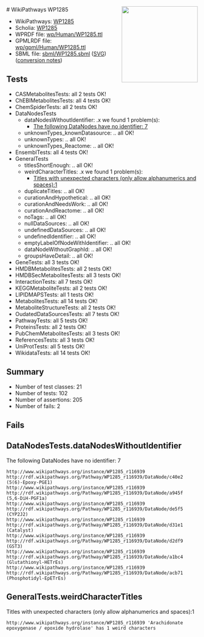 <img style="float: right; width: 200px" src="../logo.png" />
# WikiPathways WP1285

* WikiPathways: [WP1285](https://identifiers.org/wikipathways:WP1285)
* Scholia: [WP1285](https://scholia.toolforge.org/wikipathways/WP1285)
* WPRDF file: [wp/Human/WP1285.ttl](../wp/Human/WP1285.ttl)
* GPMLRDF file: [wp/gpml/Human/WP1285.ttl](../wp/gpml/Human/WP1285.ttl)
* SBML file: [sbml/WP1285.sbml](../sbml/WP1285.sbml) ([SVG](../sbml/WP1285.svg)) ([conversion notes](../sbml/WP1285.txt))

## Tests
* CASMetabolitesTests: all 2 tests OK!
* ChEBIMetabolitesTests: all 4 tests OK!
* ChemSpiderTests: all 2 tests OK!
* DataNodesTests
    * dataNodesWithoutIdentifier: .x we found 1 problem(s):
        * [The following DataNodes have no identifier: 7](#d2d32fa6)
    * unknownTypes_knownDatasource: .. all OK!
    * unknownTypes: .. all OK!
    * unknownTypes_Reactome: .. all OK!
* EnsemblTests: all 4 tests OK!
* GeneralTests
    * titlesShortEnough: .. all OK!
    * weirdCharacterTitles: .x we found 1 problem(s):
        * [Titles with unexpected characters (only allow alphanumerics and spaces):1](#fda87b3f)
    * duplicateTitles: .. all OK!
    * curationAndHypothetical: .. all OK!
    * curationAndNeedsWork: .. all OK!
    * curationAndReactome: .. all OK!
    * noTags: .. all OK!
    * nullDataSources: .. all OK!
    * undefinedDataSources: .. all OK!
    * undefinedIdentifier: .. all OK!
    * emptyLabelOfNodeWithIdentifier: .. all OK!
    * dataNodeWithoutGraphId: .. all OK!
    * groupsHaveDetail: .. all OK!
* GeneTests: all 3 tests OK!
* HMDBMetabolitesTests: all 2 tests OK!
* HMDBSecMetabolitesTests: all 3 tests OK!
* InteractionTests: all 7 tests OK!
* KEGGMetaboliteTests: all 2 tests OK!
* LIPIDMAPSTests: all 1 tests OK!
* MetabolitesTests: all 14 tests OK!
* MetaboliteStructureTests: all 2 tests OK!
* OudatedDataSourcesTests: all 7 tests OK!
* PathwayTests: all 5 tests OK!
* ProteinsTests: all 2 tests OK!
* PubChemMetabolitesTests: all 3 tests OK!
* ReferencesTests: all 3 tests OK!
* UniProtTests: all 5 tests OK!
* WikidataTests: all 14 tests OK!


## Summary

* Number of test classes: 21
* Number of tests: 102
* Number of assertions: 205
* Number of fails: 2

## Fails

<a name="d2d32fa6" />

## DataNodesTests.dataNodesWithoutIdentifier

The following DataNodes have no identifier: 7
```
http://www.wikipathways.org/instance/WP1285_r116939 http://rdf.wikipathways.org/Pathway/WP1285_r116939/DataNode/c40e2 (5(6)-Epoxy-PGE1)
http://www.wikipathways.org/instance/WP1285_r116939 http://rdf.wikipathways.org/Pathway/WP1285_r116939/DataNode/a945f (5,6-DiH-PGF1a)
http://www.wikipathways.org/instance/WP1285_r116939 http://rdf.wikipathways.org/Pathway/WP1285_r116939/DataNode/de5f5 (CYP2J2)
http://www.wikipathways.org/instance/WP1285_r116939 http://rdf.wikipathways.org/Pathway/WP1285_r116939/DataNode/d31e1 (Catalyst)
http://www.wikipathways.org/instance/WP1285_r116939 http://rdf.wikipathways.org/Pathway/WP1285_r116939/DataNode/d2df9 (GST3)
http://www.wikipathways.org/instance/WP1285_r116939 http://rdf.wikipathways.org/Pathway/WP1285_r116939/DataNode/a1bc4 (Glutathionyl-HETrEs)
http://www.wikipathways.org/instance/WP1285_r116939 http://rdf.wikipathways.org/Pathway/WP1285_r116939/DataNode/acb71 (Phosphotidyl-EpETrEs)
```

<a name="fda87b3f" />

## GeneralTests.weirdCharacterTitles

Titles with unexpected characters (only allow alphanumerics and spaces):1
```
http://www.wikipathways.org/instance/WP1285_r116939 'Arachidonate epoxygenase / epoxide hydrolase' has 1 weird characters
```

